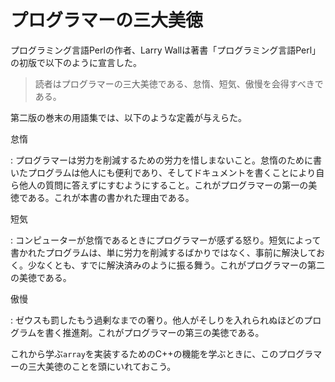 # プログラマーの三大美徳

プログラミング言語Perlの作者、Larry Wallは著書「プログラミング言語Perl」の初版で以下のように宣言した。

> 読者はプログラマーの三大美徳である、怠惰、短気、傲慢を会得すべきである。

第二版の巻末の用語集では、以下のような定義が与えらた。

怠惰

:   プログラマーは労力を削減するための労力を惜しまないこと。怠惰のために書いたプログラムは他人にも便利であり、そしてドキュメントを書くことにより自ら他人の質問に答えずにすむようにすること。これがプログラマーの第一の美徳である。これが本書の書かれた理由である。

短気

:   コンピューターが怠惰であるときにプログラマーが感ずる怒り。短気によって書かれたプログラムは、単に労力を削減するばかりではなく、事前に解決しておく。少なくとも、すでに解決済みのように振る舞う。これがプログラマーの第二の美徳である。

傲慢

: ゼウスも罰したもう過剰なまでの奢り。他人がそしりを入れられぬほどのプログラムを書く推進剤。これがプログラマーの第三の美徳である。

これから学ぶ`array`を実装するためのC++の機能を学ぶときに、このプログラマーの三大美徳のことを頭にいれておこう。
